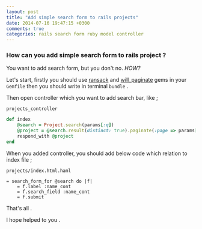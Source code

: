 ```yaml
---
layout: post
title: "Add simple search form to rails projects"
date: 2014-07-16 19:47:15 +0300
comments: true
categories: rails search form ruby model controller
---
```


### How can you add simple search form to rails project ?

You want to add search form, but you don't no.  *HOW?*

Let's start, firstly you should use [ransack](https://github.com/activerecord-hackery/ransack) and
[will_paginate](https://github.com/mislav/will_paginate) gems in your `Gemfile` then you should write in
terminal `bundle` .

Then open controller which you want to add search bar, like ;

`projects_controller`

```ruby
def index
    @search = Project.search(params[:q])
    @project = @search.result(distinct: true).paginate(:page => params[:page])
    respond_with @project
end
```

When you added controller, you should add below code which relation to index file ;

`projects/index.html.haml`

```haml
= search_form_for @search do |f|
    = f.label :name_cont
    = f.search_field :name_cont
    = f.submit
```

That's all .

I hope helped to you .